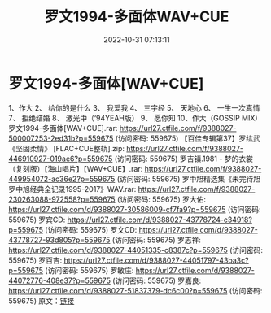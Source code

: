﻿---
title: 罗文1994-多面体WAV+CUE
date: 2022-10-31 07:13:11
categories: WAV车载音乐、镜像
tags: 华语中文
---
# 罗文1994-多面体[WAV+CUE]

1、作大
2、 给你的是什么
3、 我爱我
4、 三字经
5、 天地心
6、 一生一次真情
7、 拒绝结婚
8、 激光中（‘94YEAH版）
9、 愿你知
10、作大（GOSSIP MIX)
罗文1994-多面体[WAV+CUE].rar: https://url27.ctfile.com/f/9388027-500007253-2ed31b?p=559675
(访问密码: 559675)
【百佳专辑第37】罗纮武《坚固柔情》 [FLAC+CUE整轨].zip: https://url27.ctfile.com/f/9388027-446910927-019ae6?p=559675
(访问密码: 559675)
罗吉镇.1981 - 梦的衣裳（复刻版）【海山唱片】【WAV+CUE】.rar: https://url27.ctfile.com/f/9388027-449954072-ac36e2?p=559675
(访问密码: 559675)
罗中旭精选集《未完待旭 罗中旭经典全记录1995-2017》WAV.rar: https://url27.ctfile.com/f/9388027-230263088-972558?p=559675
(访问密码: 559675)
罗大佑: https://url27.ctfile.com/d/9388027-30586009-cf7fa9?p=559675
(访问密码: 559675)
罗宾CD: https://url27.ctfile.com/d/9388027-43778724-c34918?p=559675
(访问密码: 559675)
罗文CD: https://url27.ctfile.com/d/9388027-43778727-93d805?p=559675
(访问密码: 559675)
罗志祥: https://url27.ctfile.com/d/9388027-44051335-c8387c?p=559675
(访问密码: 559675)
罗百吉: https://url27.ctfile.com/d/9388027-44051797-43ba3c?p=559675
(访问密码: 559675)
罗敏庄: https://url27.ctfile.com/d/9388027-44072776-408e37?p=559675
(访问密码: 559675)
罗嘉良: https://url27.ctfile.com/d/9388027-51837379-dc6c00?p=559675
(访问密码: 559675)
原文：[链接](https://blog.sina.com.cn/s/blog_1647c7e7601031036.html)